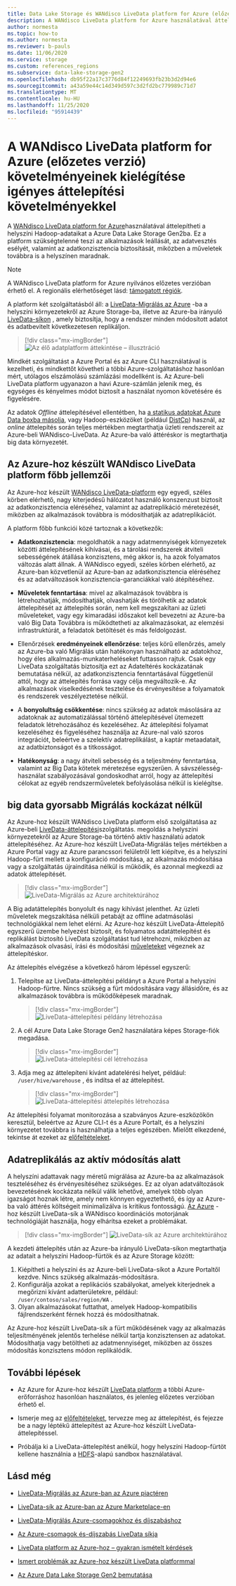 ```yaml
---
title: Data Lake Storage és WANdisco LiveData platform for Azure (előzetes verzió)
description: A WANdisco LiveData platform for Azure használatával áttelepítheti a helyszíni Hadoop-adataikat a Azure Data Lake Storage Gen2ba.
author: normesta
ms.topic: how-to
ms.author: normesta
ms.reviewer: b-pauls
ms.date: 11/06/2020
ms.service: storage
ms.custom: references_regions
ms.subservice: data-lake-storage-gen2
ms.openlocfilehash: db95f22a17c3776d84f12249693fb23b3d2d94e6
ms.sourcegitcommit: a43a59e44c14d349d597c3d2fd2bc779989c71d7
ms.translationtype: MT
ms.contentlocale: hu-HU
ms.lasthandoff: 11/25/2020
ms.locfileid: "95914439"
---
```

# <a name="meet-demanding-migration-requirements-with-wandisco-livedata-platform-for-azure-preview"></a>A WANdisco LiveData platform for Azure (előzetes verzió) követelményeinek kielégítése igényes áttelepítési követelményekkel

A [WANdisco LiveData platform for Azure](https://docs.wandisco.com/live-data-platform/docs/landing/)használatával áttelepítheti a helyszíni Hadoop-adataikat a Azure Data Lake Storage Gen2ba. Ez a platform szükségtelenné teszi az alkalmazások leállását, az adatvesztés esélyét, valamint az adatkonzisztencia biztosítását, miközben a műveletek továbbra is a helyszínen maradnak.  

> [!NOTE]
> A WANdisco LiveData platform for Azure nyilvános előzetes verzióban érhető el. A regionális elérhetőséget lásd: [támogatott régiók](https://docs.wandisco.com/live-data-platform/docs/prereq#supported-regions).

A platform két szolgáltatásból áll: a [LiveData-Migrálás az Azure](https://www.wandisco.com/products/livedata-migrator-for-azure) -ba a helyszíni környezetekről az Azure Storage-ba, illetve az Azure-ba irányuló [LiveData-síkon](https://www.wandisco.com/products/livedata-plane-for-azure) , amely biztosítja, hogy a rendszer minden módosított adatot és adatbevitelt következetesen replikáljon. 

> [!div class="mx-imgBorder"]
> ![Az élő adatplatform áttekintése – illusztráció](./media/migrate-gen2-wandisco-live-data-platform/live-data-platform-overview.png)

Mindkét szolgáltatást a Azure Portal és az Azure CLI használatával is kezelheti, és mindkettőt követheti a többi Azure-szolgáltatáshoz hasonlóan mért, utólagos elszámolású számlázási modellként is. Az Azure-beli LiveData platform ugyanazon a havi Azure-számlán jelenik meg, és egységes és kényelmes módot biztosít a használat nyomon követésére és figyelésére.

Az adatok _Offline_ áttelepítésével ellentétben, ha [a statikus adatokat Azure Data boxba másolja](./data-lake-storage-migrate-on-premises-hdfs-cluster.md), vagy Hadoop-eszközöket (például [DistCp](https://hadoop.apache.org/docs/current/hadoop-distcp/DistCp.html)) használ, az _online_ áttelepítés során teljes mértékben megtarthatja üzleti rendszereit az Azure-beli WANdisco-LiveData. Az Azure-ba való áttéréskor is megtarthatja big data környezetét.

## <a name="key-features-of-wandisco-livedata-platform-for-azure"></a>Az Azure-hoz készült WANdisco LiveData platform főbb jellemzői

Az Azure-hoz készült [WANdisco LiveData-platform](https://docs.wandisco.com/live-data-platform/docs/landing/) egy egyedi, széles körben elérhető, nagy kiterjedésű hálózatot használó konszenzust biztosít az adatkonzisztencia eléréséhez, valamint az adatreplikáció méretezését, miközben az alkalmazások továbbra is módosíthatják az adatreplikációt.  

A platform főbb funkciói közé tartoznak a következők:

- **Adatkonzisztencia**: megoldhatók a nagy adatmennyiségek környezetek közötti áttelepítésének kihívásai, és a tárolási rendszerek átviteli sebességének átállása konzisztens, még akkor is, ha azok folyamatos változás alatt állnak. A WANdisco egyedi, széles körben elérhető, az Azure-ban közvetlenül az Azure-ban az adatkonzisztencia eléréséhez és az adatváltozások konzisztencia-garanciákkal való átépítéséhez.

- **Műveletek fenntartása**: mivel az alkalmazások továbbra is létrehozhatják, módosíthatják, olvashatják és törölhetik az adatok áttelepítését az áttelepítés során, nem kell megszakítani az üzleti műveleteket, vagy egy kimaradási időszakot kell bevezetni az Azure-ba való Big Data Továbbra is működtetheti az alkalmazásokat, az elemzési infrastruktúrát, a feladatok betöltését és más feldolgozást.

- Ellenőrzések **eredményeinek ellenőrzése**: teljes körű ellenőrzés, amely az Azure-ba való Migrálás után hatékonyan használható az adatokhoz, hogy éles alkalmazás-munkaterheléseket futtasson rajtuk. Csak egy LiveData szolgáltatás biztosítja ezt az Adateltérés kockázatának bemutatása nélkül, az adatkonzisztencia fenntartásával függetlenül attól, hogy az áttelepítés forrása vagy célja megváltozik-e. Az alkalmazások viselkedésének tesztelése és érvényesítése a folyamatok és rendszerek veszélyeztetése nélkül.

- A **bonyolultság csökkentése**: nincs szükség az adatok másolására az adatoknak az automatizálással történő áttelepítésével ütemezett feladatok létrehozásához és kezeléséhez. Az áttelepítési folyamat kezeléséhez és figyeléséhez használja az Azure-nal való szoros integrációt, beleértve a szelektív adatreplikálást, a kaptár metaadatait, az adatbiztonságot és a titkosságot.

- **Hatékonyság**: a nagy átviteli sebesség és a teljesítmény fenntartása, valamint az Big Data kötetek méretezése egyszerűen. A sávszélesség-használat szabályozásával gondoskodhat arról, hogy az áttelepítési célokat az egyéb rendszerműveletek befolyásolása nélkül is kielégítse.

## <a name="migrate-big-data-faster-without-risk"></a>big data gyorsabb Migrálás kockázat nélkül

Az Azure-hoz készült WANdisco LiveData platform első szolgáltatása az Azure-beli [LiveData-áttelepítési](https://www.wandisco.com/products/livedata-migrator-for-azure)szolgáltatás. megoldás a helyszíni környezetekről az Azure Storage-ba történő aktív használatú adatok áttelepítéséhez. Az Azure-hoz készült LiveData-Migrálás teljes mértékben a Azure Portal vagy az Azure parancssori felületről lett kiépítve, és a helyszíni Hadoop-fürt mellett a konfiguráció módosítása, az alkalmazás módosítása vagy a szolgáltatás újraindítása nélkül is működik, és azonnal megkezdi az adatok áttelepítését.

> [!div class="mx-imgBorder"]
> ![LiveData-Migrálás az Azure architektúrához](./media/migrate-gen2-wandisco-live-data-platform/live-data-migrator-architecture.png)

A Big adatáttelepítés bonyolult és nagy kihívást jelenthet. Az üzleti műveletek megszakítása nélküli petabájt az offline adatmásolási technológiákkal nem lehet elérni. Az Azure-hoz készült LiveData-Áttelepítő egyszerű üzembe helyezést biztosít, és folyamatos adatáttelepítést és replikálást biztosító LiveData szolgáltatást tud létrehozni, miközben az alkalmazások olvasási, írási és módosítási [műveleteket](https://www.wandisco.com/products/livedata-migrator-for-azure) végeznek az áttelepítéskor.

Az áttelepítés elvégzése a következő három lépéssel egyszerű:

1. Telepítse az LiveData-áttelepítési példányt a Azure Portal a helyszíni Hadoop-fürtre. Nincs szükség a fürt módosítására vagy állásidőre, és az alkalmazások továbbra is működőképesek maradnak.

   > [!div class="mx-imgBorder"]
   >![LiveData-áttelepítési példány létrehozása](./media/migrate-gen2-wandisco-live-data-platform/create-live-data-migrator.png)

2. A cél Azure Data Lake Storage Gen2 használatára képes Storage-fiók megadása.

   > [!div class="mx-imgBorder"]
   >![LiveData-áttelepítési cél létrehozása](./media/migrate-gen2-wandisco-live-data-platform/create-target.png)

3. Adja meg az áttelepíteni kívánt adatelérési helyet, például: `/user/hive/warehouse` , és indítsa el az áttelepítést.

   > [!div class="mx-imgBorder"]
   > ![LiveData-áttelepítési áttelepítés létrehozása](./media/migrate-gen2-wandisco-live-data-platform/create-migration.png)

Az áttelepítési folyamat monitorozása a szabványos Azure-eszközökön keresztül, beleértve az Azure CLI-t és a Azure Portalt, és a helyszíni környezetet továbbra is használhatja a teljes egészében. Mielőtt elkezdené, tekintse át ezeket az [előfeltételeket](https://docs.wandisco.com/live-data-platform/docs/prereq/).

## <a name="replicate-data-under-active-change"></a>Adatreplikálás az aktív módosítás alatt

A helyszíni adattavak nagy méretű migrálása az Azure-ba az alkalmazások teszteléséhez és érvényesítéséhez szükséges. Ez az olyan adatváltozások bevezetésének kockázata nélkül válik lehetővé, amelyek több olyan igazságot hoznak létre, amely nem könnyen egyeztethető, és így az Azure-ba való áttérés költségeit minimalizálva is kritikus fontosságú. [Az Azure](https://www.wandisco.com/products/livedata-plane-for-azure) -hoz készült LiveData-sík a WANdisco koordinációs motorjának technológiáját használja, hogy elhárítsa ezeket a problémákat.

> [!div class="mx-imgBorder"]
> ![LiveData-sík az Azure architektúrához](./media/migrate-gen2-wandisco-live-data-platform/live-data-plane-architecture.png)

A kezdeti áttelepítés után az Azure-ba irányuló LiveData-síkon megtarthatja az adatait a helyszíni Hadoop-fürtök és az Azure Storage között:

1. Kiépítheti a helyszíni és az Azure-beli LiveData-síkot a Azure Portaltől kezdve. Nincs szükség alkalmazás-módosításra.
2. Konfigurálja azokat a replikációs szabályokat, amelyek kiterjednek a megőrizni kívánt adatterületekre, például: `/user/contoso/sales/region/WA` .
3. Olyan alkalmazásokat futtathat, amelyek Hadoop-kompatibilis fájlrendszerként férnek hozzá és módosíthatnak.

Az Azure-hoz készült LiveData-sík a fürt működésének vagy az alkalmazás teljesítményének jelentős terhelése nélkül tartja konzisztensen az adatokat. Módosíthatja vagy betöltheti az adatmennyiséget, miközben az összes módosítás konzisztens módon replikálódik.

## <a name="next-steps"></a>További lépések

- Az Azure for Azure-hoz készült [LiveData platform](https://docs.wandisco.com/live-data-platform/docs/landing/) a többi Azure-erőforráshoz hasonlóan használatos, és jelenleg előzetes verzióban érhető el. 

- Ismerje meg az [előfeltételeket](https://docs.wandisco.com/live-data-platform/docs/prereq/), tervezze meg az áttelepítést, és fejezze be a nagy léptékű áttelepítést az Azure-hoz készült LiveData-áttelepítéssel.

- Próbálja ki a LiveData-áttelepítést anélkül, hogy helyszíni Hadoop-fürtöt kellene használnia a [HDFS](https://docs.wandisco.com/live-data-platform/docs/create-sandbox-intro/)-alapú sandbox használatával.

## <a name="see-also"></a>Lásd még

- [LiveData-Migrálás az Azure-ban az Azure piactéren](https://azuremarketplace.microsoft.com/marketplace/apps/wandisco.ldm?tab=Overview)

- [LiveData-sík az Azure-ban az Azure Marketplace-en](https://azuremarketplace.microsoft.com/marketplace/apps/wandisco.ldp?tab=Overview)

- [LiveData-Migrálás Azure-csomagokhoz és díjszabáshoz](https://azuremarketplace.microsoft.com/marketplace/apps/wandisco.ldm?tab=PlansAndPrice)

- [Az Azure-csomagok és-díjszabás LiveData síkja](https://azuremarketplace.microsoft.com/marketplace/apps/wandisco.ldp?tab=PlansAndPrice) 

- [LiveData platform az Azure-hoz – gyakran ismételt kérdések](https://docs.wandisco.com/live-data-platform/docs/faq/)

- [Ismert problémák az Azure-hoz készült LiveData platformmal](https://docs.wandisco.com/live-data-platform/docs/known-issues/)

- [Az Azure Data Lake Storage Gen2 bemutatása](data-lake-storage-introduction.md)